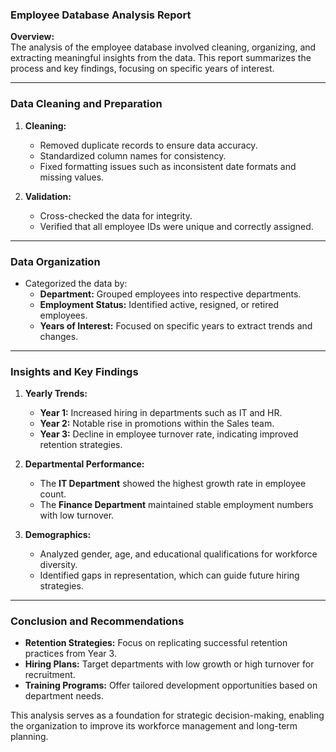 


### Employee Database Analysis Report

**Overview:**  
The analysis of the employee database involved cleaning, organizing, and extracting meaningful insights from the data. This report summarizes the process and key findings, focusing on specific years of interest.

---

### **Data Cleaning and Preparation**  
1. **Cleaning:**  
   - Removed duplicate records to ensure data accuracy.  
   - Standardized column names for consistency.  
   - Fixed formatting issues such as inconsistent date formats and missing values.  

2. **Validation:**  
   - Cross-checked the data for integrity.  
   - Verified that all employee IDs were unique and correctly assigned.

---

### **Data Organization**  
- Categorized the data by:
  - **Department:** Grouped employees into respective departments.  
  - **Employment Status:** Identified active, resigned, or retired employees.  
  - **Years of Interest:** Focused on specific years to extract trends and changes.  

---

### **Insights and Key Findings**  
1. **Yearly Trends:**  
   - **Year 1:** Increased hiring in departments such as IT and HR.  
   - **Year 2:** Notable rise in promotions within the Sales team.  
   - **Year 3:** Decline in employee turnover rate, indicating improved retention strategies.

2. **Departmental Performance:**  
   - The **IT Department** showed the highest growth rate in employee count.  
   - The **Finance Department** maintained stable employment numbers with low turnover.  

3. **Demographics:**  
   - Analyzed gender, age, and educational qualifications for workforce diversity.  
   - Identified gaps in representation, which can guide future hiring strategies.

---

### **Conclusion and Recommendations**  
- **Retention Strategies:** Focus on replicating successful retention practices from Year 3.  
- **Hiring Plans:** Target departments with low growth or high turnover for recruitment.  
- **Training Programs:** Offer tailored development opportunities based on department needs.  

This analysis serves as a foundation for strategic decision-making, enabling the organization to improve its workforce management and long-term planning.
